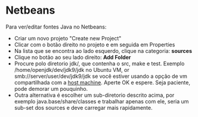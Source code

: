 # Netbeans

Para ver/editar fontes Java no  Netbeans:
 - Criar um novo projeto "Create new Project"
 - Clicar com o botão direito no projeto e em seguida em Properties
 - Na lista que se encontra ao lado esquerdo, clique na categoria: **sources**
 - Clique no botão ao seu lado direito: **Add Folder**
 - Procure polo diretorio jdk/, que contenha o src, make e test. Exemplo /home/openjdk/dev/jdk9/jdk no Ubuntu VM, or smb://server/user/dev/jdk9/jdk se você estiver usando a opção de vm compartilhada com a [host machine](../virtual-machines/sharing_host_folder_with_guest_vm.md). Aperte OK e espere. Seja paciente, pode demorar um pouquinho.
 - Outra alternativa é escolher um sub-diretorio descrito acima, por exemplo java.base/share/classes e trabalhar apenas com ele, seria um sub-set dos sources e deve carregar mais rapidamente.
